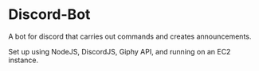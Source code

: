 # Discord-Bot
A bot for discord that carries out commands and creates announcements.

Set up using NodeJS, DiscordJS, Giphy API, and running on an EC2 instance.
